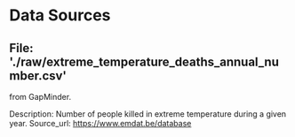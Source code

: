 # Data Sources

## File: './raw/extreme_temperature_deaths_annual_number.csv'
from GapMinder.

Description: Number of people killed in extreme temperature during a given year.
Source_url: https://www.emdat.be/database

